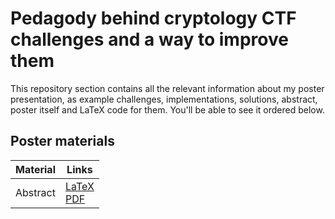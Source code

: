 # Pedagody behind cryptology CTF challenges and a way to improve them

This repository section contains all the relevant information about my poster
presentation, as example challenges, implementations, solutions, abstract,
poster itself and LaTeX code for them. You'll be able to see it ordered below.

## Poster materials

<div align="center">

| Material | Links                                                |
| -------- | ---------------------------------------------------- |
| Abstract | [LaTeX](./abstract.tex) <br /> [PDF](./abstract.pdf) |

</div>
